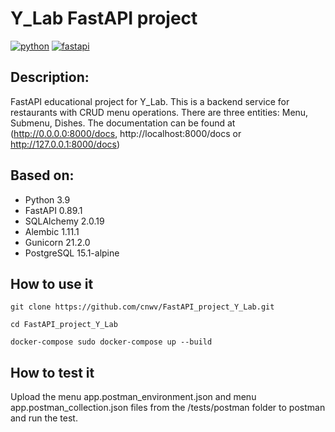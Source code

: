 # Y_Lab FastAPI project

[![python](https://img.shields.io/badge/python-3.9-blue?style=flat-square)](https://www.python.org/)
[![fastapi](https://img.shields.io/badge/fastapi-0.100.0-critical?style=flat-square)](https://fastapi.tiangolo.com/)


## Description:

FastAPI educational project for Y_Lab. This is a backend service for restaurants with CRUD menu operations. There are three entities: Menu, Submenu, Dishes.
The documentation can be found at (http://0.0.0.0:8000/docs,
http://localhost:8000/docs or http://127.0.0.1:8000/docs) 


## Based on:
- Python 3.9
- FastAPI 0.89.1
- SQLAlchemy 2.0.19
- Alembic 1.11.1
- Gunicorn 21.2.0
- PostgreSQL 15.1-alpine


## How to use it

```shell
git clone https://github.com/cnwv/FastAPI_project_Y_Lab.git

cd FastAPI_project_Y_Lab

docker-compose sudo docker-compose up --build
```

## How to test it

Upload the menu app.postman_environment.json and menu app.postman_collection.json files from the /tests/postman folder to postman and run the test.



